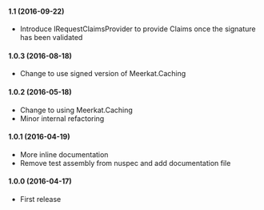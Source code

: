 #### 1.1 (2016-09-22)
* Introduce IRequestClaimsProvider to provide Claims once the signature has been validated

#### 1.0.3 (2016-08-18)
* Change to use signed version of Meerkat.Caching

#### 1.0.2 (2016-05-18)
* Change to using Meerkat.Caching
* Minor internal refactoring

#### 1.0.1 (2016-04-19)
* More inline documentation
* Remove test assembly from nuspec and add documentation file

#### 1.0.0 (2016-04-17)
* First release
